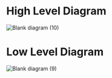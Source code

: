 # High Level Diagram
![Blank diagram (10)](https://user-images.githubusercontent.com/98815258/166234021-201efd1e-2e5d-40f5-a88a-ac202fbbdcac.jpeg)

# Low Level Diagram
![Blank diagram (9)](https://user-images.githubusercontent.com/98815258/166234067-92c1f3fc-8f5e-4141-9d99-73f48774fc17.jpeg)
